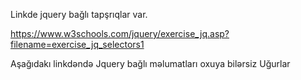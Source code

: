 Linkde jquery bağlı tapşrıqlar var.

https://www.w3schools.com/jquery/exercise_jq.asp?filename=exercise_jq_selectors1


Aşağıdakı linkdəndə Jquery bağlı məlumatları oxuya bilərsiz
Uğurlar
